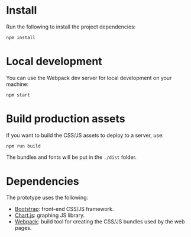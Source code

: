 # Install
Run the following to install the project dependencies:
```bash
npm install
```
# Local development
You can use the Webpack dev server for local development on your machine:
```bash
npm start
```

# Build production assets
If you want to build the CSS/JS assets to deploy to a server, use:
```bash
npm run build
```
The bundles and fonts will be put in the `./dist` folder.

# Dependencies
The prototype uses the following:

* [Bootstrap](https://getbootstrap.com/): front-end CSS/JS framework.
* [Chart.js](https://www.chartjs.org/): graphing JS library.
* [Webpack](https://webpack.js.org/): build tool for creating the CSS/JS bundles used by the web pages.